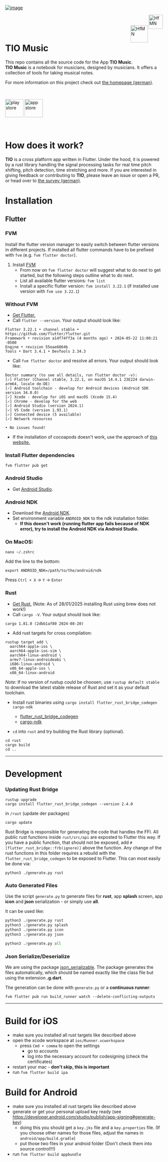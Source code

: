 [![image](https://github.com/user-attachments/assets/6b77eb21-df3c-4b65-923f-85df667dd619)](https://www.hfm-nuernberg.de/forschung-innovation/relevel/tio-music)

<a href="https://www.hfm-nuernberg.de/">
    <img align="right" src="https://github.com/user-attachments/assets/e132d231-fb98-4210-9041-23bfc35cf519" alt="HfMN"  height="45px" />
</a>

<br/>
<br/>

<a href="https://studiofluffy.de/">
    <img align="right" src="https://github.com/user-attachments/assets/a63c2f9a-6dc5-4b3a-b849-a95a47ffca27" alt="HfMN"  height="55px" />
</a>

<br/>

# TIO Music

This repo contains all the source code for the App **TIO Music**.<br/>
**TIO Music** is a notebook for musicians, designed by musicians. It offers a collection of tools for taking musical notes.

For more information on this project check out [the homepage (german)](https://www.hfm-nuernberg.de/forschung-innovation/relevel/tio-music).

<br/>

[<img src="https://github.com/user-attachments/assets/d36e9c5a-84cf-4e23-a5b0-a30f45bf6a06" alt="play store" height="58px"/>](https://play.google.com/store/apps/details?id=com.studiofluffy.tonica)
[<img src="https://github.com/user-attachments/assets/5be14e4f-078e-4ea4-b560-56b3be98d72f" alt="app store" height="58px"/>](https://apps.apple.com/us/app/tio-music/id6477820301?ign-itscg=30200&ign-itsct=apps_box_link)

<br/>

# How does it work?

**TIO** is a cross platform app written in Flutter. Under the hood, it is powered by a rust library handling the signal processing tasks for real time pitch shifting, pitch detection, time stretching and more.
If you are interested in giving feedback or contributing to **TIO**, please leave an issue or open a PR, or head over to [the survey (german)](https://cloud9.evasys.de/hfmn/online.php?p=Q2TYV).

# Installation

## Flutter

### FVM

Install the flutter version manager to easily switch between flutter versions in different projects.
If installed all flutter commands have to be prefixed with `fvm` (e.g. `fvm flutter doctor`).


1. Install [FVM](https://fvm.app/docs/getting_started/installation/)
   - From now on `fvm flutter doctor` will suggest what to do next to get started, but the following steps outline what to do next.
   - List all available flutter versions: `fvm list`
   - Install a specific flutter version: `fvm install 3.22.1` (if installed use version with `fvm use 3.22.1`)

### Without FVM

-   [Get Flutter.](https://docs.flutter.dev/get-started/install)
-   Call `flutter --version`. Your output should look like:

```
Flutter 3.22.1 • channel stable • https://github.com/flutter/flutter.git
Framework • revision a14f74ff3a (4 months ago) • 2024-05-22 11:08:21 -0500
Engine • revision 55eae6864b
Tools • Dart 3.4.1 • DevTools 2.34.3
```

-   Call `fvm flutter doctor` and resolve all errors. Your output should look like:

```
Doctor summary (to see all details, run flutter doctor -v):
[✓] Flutter (Channel stable, 3.22.1, on macOS 14.4.1 23E224 darwin-arm64, locale de-DE)
[✓] Android toolchain - develop for Android devices (Android SDK version 34.0.0)
[✓] Xcode - develop for iOS and macOS (Xcode 15.4)
[✓] Chrome - develop for the web
[✓] Android Studio (version 2024.1)
[✓] VS Code (version 1.93.1)
[✓] Connected device (5 available)
[✓] Network resources

• No issues found!
```

-   If the installation of cocoapods doesn't work, use the approach of [this website.](https://www.rubyonmac.dev/error-error-installing-cocoapods-error-failed-to-build-gem-native-extension)

### Install Flutter dependencies

```
fvm flutter pub get
```

### Android Studio

-   Get [Android Studio](https://developer.android.com/studio/).

### Android NDK

-   Download the [Android NDK](https://developer.android.com/ndk/downloads/).
-   Set environment variable `ANDROID_NDK` to the ndk installation folder.
    -   **If this doesn't work (running flutter app fails because of NDK error), try to install the Android NDK via Android Studio.**

### On MacOS:

```
nano ~/.zshrc
```

Add the line to the bottom:

```
export ANDROID_NDK=/path/to/the/android/ndk
```

Press `Ctrl + X` → `Y` → `Enter`

### Rust

-   [Get Rust.](https://www.rust-lang.org/tools/install) (Note: As of 28/01/2025 installing Rust using brew does not work!)
-   Call `cargo -V`. Your output should look like:

```
cargo 1.81.0 (2dbb1af80 2024-08-20)
```

-   Add rust targets for cross compilation:

```
rustup target add \
  aarch64-apple-ios \
  aarch64-apple-ios-sim \
  aarch64-linux-android \
  armv7-linux-androideabi \
  i686-linux-android \
  x86_64-apple-ios \
  x86_64-linux-android
```
_Note:_ If no version of rustup could be choosen, use `rustup default stable` to download the latest stable release of Rust and set it as your default toolchain.


-   Install rust binaries using `cargo install flutter_rust_bridge_codegen cargo-ndk`
    -   [flutter_rust_bridge_codegen](https://crates.io/crates/flutter_rust_bridge_codegen/1.69.0)
    -   [cargo-ndk](https://crates.io/crates/cargo-ndk/3.0.0)

    
-   `cd` into `rust` and try building the Rust library (optional).

```
cd rust
cargo build
cd ..
```

---

# Development

### Updating Rust Bridge

```
rustup upgrade
cargo install flutter_rust_bridge_codegen --version 2.4.0
```

in `/rust` (update der packages)

```
cargo update
```

Rust Bridge is responsible for generating the code that handles the FFI. All public rust functions inside `rust/src/api` are exposted to Flutter this way. If you have a public function, that should not be exposed, add `#[flutter_rust_bridge::frb(ignore)]` above the function. Any change of the rust functions in this folder requires a rebuild with the `flutter_rust_bridge_codegen` to be exposed to Flutter. This can most easily be done via:

```
python3 ./generate.py rust
```

### Auto Generated Files

Use the script `generate.py` to generate files for **rust**, app **splash** screen, app **icon** and **json** serialization - or simply use **all**.

It can be used like:

```python
python3 ./generate.py rust
python3 ./generate.py splash
python3 ./generate.py icon
python3 ./generate.py json
```

```python
python3 ./generate.py all
```

### Json Serialize/Deserialize

We are using the package [json_serializable](https://pub.dev/packages/json_serializable). The package generates the files automatically, which should be named exactly like the class file but using the extension **.g.dart**.

The generation can be done with `generate.py` or a **continuous runner**:

```
fvm flutter pub run build_runner watch --delete-conflicting-outputs
```

---

# Build for iOS

-   make sure you installed all rust targets like described above
-   open the xcode workspace at `ios/Runner.xcworkspace`
    -   press `Cmd + comma` to open the settings
        -   go to accounts
        -   log into the necessary account for codesigning (check the certificates)
-   restart your mac - **don't skip, this is important**
-   run `fvm flutter build ipa`

# Build for Android

-   make sure you installed all rust targets like described above
-   generate or get your personal upload key ready (see https://developer.android.com/studio/publish/app-signing#generate-key)
    -   doing this you should get a `key.jks` file and a `key.properties` file. (If you choose other names for those files, adjust the names in `android/app/build.gradle`)
    -   put those two files in your android folder (Don't check them into source control!!!)
-   run `fvm flutter build appbundle`
